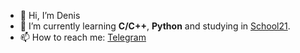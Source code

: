 - 👋 Hi, I’m Denis
- 🌱 I’m currently learning **C/C++**, **Python** and studying in [School21](https://21-school.ru/).
- 📫 How to reach me: [Telegram](https://t.me/denis_malchenko)

<!---
denismalchenko/denismalchenko is a ✨ special ✨ repository because its `README.md` (this file) appears on your GitHub profile.
You can click the Preview link to take a look at your changes.
--->
